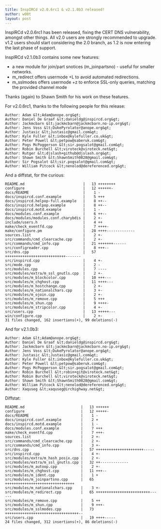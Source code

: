 ```yaml
---
title: InspIRCd v2.0.6rc1 & v2.1.0b3 released!
author: w00t
layout: post
---
```


InspIRCd v2.0.6rc1 has been released, fixing the CERT DNS vulnerability, amongst
other things. All v2.0 users are strongly recommended to upgrade. v1.2 users
should start considering the 2.0 branch, as 1.2 is now entering the last phase
of support.

InspIRCd v2.1.0b3 contains some new features:

- a new module for join/part snotices (m_joinpartsno) - useful for smaller
  networks.
- m_redirect offers usermode +L to avoid automated redirections.
- m_sslmodes offers usermode +z to enforce SSL-only queries, matching the
  provided channel mode

Thanks (again) to Shawn Smith for his work on these features.

For v2.0.6rc1, thanks to the following people for this release:

    Author: Adam &lt;Adam@anope.org&gt;
    Author: Daniel De Graaf &lt;danieldg@inspircd.org&gt;
    Author: Jackmcbarn &lt;jackmcbarn@jackmcbarn.no-ip.org&gt;
    Author: Jens Voss &lt;DukePyrolator@anope.org&gt;
    Author: Justasic &lt;Justasic@gmail.com&gt;
    Author: Kyle Fuller &lt;inbox@kylefuller.co.uk&gt;
    Author: Peter Powell &lt;petpow@saberuk.com&gt;
    Author: Pogs McPoggerson &lt;sir.pogsalot@gmail.com&gt;
    Author: Robin Burchell &lt;viroteck@viroteck.net&gt;
    Author: Rutger &lt;djslash+github@djslash.org&gt;
    Author: Shawn Smith &lt;ShawnSmith0828@gmail.com&gt;
    Author: Sir Pogsalot &lt;sir.pogsalot@gmail.com&gt;
    Author: William Pitcock &lt;nenolod@dereferenced.org&gt;

And a diffstat, for the curious:

    README.md                           |   13 ++++++++
    configure                           |   12 ++++++-
    docs/README                         |    1 -
    docs/inspircd.conf.example          |    5 +++
    docs/inspircd.helpop-full.example   |    8 ++--
    docs/inspircd.helpop.example        |    8 ++--
    docs/inspircd.motd.example          |    1 -
    docs/modules.conf.example           |    6 ++--
    docs/modules/modules.conf.charybdis |    2 +-
    include/users.h                     |    4 ++
    make/check_eventfd.cpp              |    7 ++++-
    make/configure.pm                   |   28 ++++-------------
    sources.list                        |    2 +-
    src/commands/cmd_clearcache.cpp     |    2 +-
    src/commands/cmd_info.cpp           |   21 +++++++------
    src/configreader.cpp                |    8 +++--
    src/dns.cpp                         |   57 ++++++++++++++++++++++++++++-------
    src/inspircd.cpp                    |    4 +-
    src/mode.cpp                        |    2 -
    src/modules.cpp                     |    7 ----
    src/modules/extra/m_ssl_gnutls.cpp  |    2 +-
    src/modules/m_blockcolor.cpp        |   10 +++---
    src/modules/m_chghost.cpp           |   11 ++++---
    src/modules/m_hostchange.cpp        |    2 +-
    src/modules/m_nationalchars.cpp     |    3 +-
    src/modules/m_ojoin.cpp             |    2 +-
    src/modules/m_remove.cpp            |    5 +++
    src/modules/m_shun.cpp              |    9 ++++-
    src/modules/m_stripcolor.cpp        |    4 +-
    src/users.cpp                       |   13 +++++---
    win/configure.cpp                   |    2 +-
    31 files changed, 162 insertions(+), 99 deletions(-)

And for v2.1.0b3:

    Author: Adam &lt;Adam@anope.org&gt;
    Author: Daniel De Graaf &lt;danieldg@inspircd.org&gt;
    Author: Jackmcbarn &lt;jackmcbarn@jackmcbarn.no-ip.org&gt;
    Author: Jens Voss &lt;DukePyrolator@anope.org&gt;
    Author: Justasic &lt;Justasic@gmail.com&gt;
    Author: Kyle Fuller &lt;inbox@kylefuller.co.uk&gt;
    Author: Peter Powell &lt;petpow@saberuk.com&gt;
    Author: Pogs McPoggerson &lt;sir.pogsalot@gmail.com&gt;
    Author: Robin Burchell &lt;robin+git@viroteck.net&gt;
    Author: Robin Burchell &lt;viroteck@viroteck.net&gt;
    Author: Shawn Smith &lt;ShawnSmith0828@gmail.com&gt;
    Author: William Pitcock &lt;nenolod@dereferenced.org&gt;
    Author: Xaquseg &lt;xaquseg@irchighway.net&gt;

Diffstat:

    README.md                          |   13 ++++++
    configure                          |   12 +++++-
    docs/README                        |    1 -
    docs/inspircd.conf.example         |    2 +
    docs/inspircd.motd.example         |    1 -
    docs/modules.conf.example          |    7 +++
    make/check_eventfd.cpp             |    7 +++-
    sources.list                       |    2 +-
    src/commands/cmd_clearcache.cpp    |    2 +-
    src/commands/cmd_info.cpp          |    3 +-
    src/dns.cpp                        |   57 ++++++++++++++++++++++-----
    src/inspircd.cpp                   |    4 +-
    src/modules/extra/m_hash_posix.cpp |    2 +-
    src/modules/extra/m_ssl_gnutls.cpp |   32 ++-------------
    src/modules/m_autoop.cpp           |    2 +-
    src/modules/m_chghost.cpp          |   11 +++--
    src/modules/m_ident.cpp            |    1 +
    src/modules/m_joinpartsno.cpp      |   65 ++++++++++++++++++++++++++++++++
    src/modules/m_nationalchars.cpp    |    3 +-
    src/modules/m_redirect.cpp         |   65 +++++++++++++++++++++++++------
    src/modules/m_remove.cpp           |    5 ++
    src/modules/m_shun.cpp             |    9 +++-
    src/modules/m_sslmodes.cpp         |   73 ++++++++++++++++++++++++++++++++++--
    src/users.cpp                      |   19 ++++-----
    24 files changed, 312 insertions(+), 86 deletions(-)
